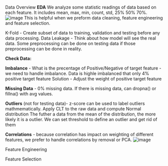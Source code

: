 Data Overview
**EDA**
We analyze some statistic readings of data based on each feature.
It includes mean, max, min, count, std, 25% 50% 70%.
![image](https://user-images.githubusercontent.com/32372822/144900775-89f681d0-9d8c-4251-ae4a-2a6a255a2a06.png)
This is helpful when we preform data cleaning, feature engineering and feature selection.


K-Fold - Create subset of data to training, validation and testing before any data processing.
Data Leakage - Think about how model will see the real data. Some preprocessing can be done on testing data if those preprocessing can be done in reality.

**Check Data:**

**Imbalance** - What is the precentage of Positive/Negative of target feature - we need to handle imbalance.
Data is highle imbalanced that only 4% positive target feature
Solution - Adjust the weight of positive target feature

**Missing Data** - 0% missing data. 
If there is missing data, can dropna() or fillna() with avg values.

**Outliers** (not for testing data)- z-score can be used to label outliers mathmematically.
Apply CLT to the raw data and compute Normal distribution
The futher a data from the mean of the distribution, the more likely it is a outlier.
We can set threshold to define an outlier and get rid of them

**Correlations** - because correlation has impact on weighting of different features, we prefer to handle correlations by removal or PCA.
![image](https://user-images.githubusercontent.com/32372822/144901146-622786e3-f9ac-4620-a155-d9fe4e436913.png)


Feature Engineering

Feature Selection
